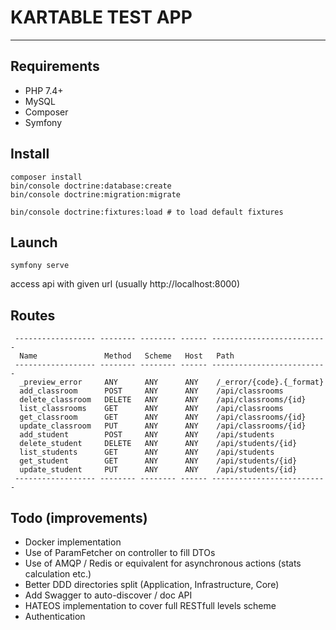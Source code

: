 # KARTABLE TEST APP
---

## Requirements 

- PHP 7.4+
- MySQL
- Composer
- Symfony

## Install 

```
composer install
bin/console doctrine:database:create
bin/console doctrine:migration:migrate

bin/console doctrine:fixtures:load # to load default fixtures
```

## Launch

```
symfony serve
```

access api with given url (usually http://localhost:8000)

## Routes

```
 ------------------ -------- -------- ------ --------------------------
  Name               Method   Scheme   Host   Path                     
 ------------------ -------- -------- ------ --------------------------
  _preview_error     ANY      ANY      ANY    /_error/{code}.{_format}
  add_classroom      POST     ANY      ANY    /api/classrooms
  delete_classroom   DELETE   ANY      ANY    /api/classrooms/{id}
  list_classrooms    GET      ANY      ANY    /api/classrooms
  get_classroom      GET      ANY      ANY    /api/classrooms/{id}
  update_classroom   PUT      ANY      ANY    /api/classrooms/{id}
  add_student        POST     ANY      ANY    /api/students
  delete_student     DELETE   ANY      ANY    /api/students/{id}
  list_students      GET      ANY      ANY    /api/students
  get_student        GET      ANY      ANY    /api/students/{id}
  update_student     PUT      ANY      ANY    /api/students/{id}
 ------------------ -------- -------- ------ --------------------------

```


## Todo (improvements)

- Docker implementation
- Use of ParamFetcher on controller to fill DTOs
- Use of AMQP / Redis or equivalent for asynchronous actions (stats calculation etc.)
- Better DDD directories split (Application, Infrastructure, Core)
- Add Swagger to auto-discover / doc API
- HATEOS implementation to cover full RESTfull levels scheme
- Authentication

